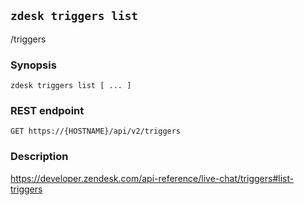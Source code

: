 ## `zdesk triggers list`

/triggers

### Synopsis

    zdesk triggers list [ ... ]

### REST endpoint

    GET https://{HOSTNAME}/api/v2/triggers

### Description

https://developer.zendesk.com/api-reference/live-chat/triggers#list-triggers

